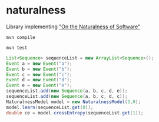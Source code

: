 # naturalness

Library implementing ["On the Naturalness of Software"](https://people.inf.ethz.ch/suz/publications/natural.pdf)


```console
mvn compile
```

```console
mvn test
```

```java
List<Sequence> sequenceList = new ArrayList<Sequence>();
Event a = new Event("a");
Event b = new Event("b");
Event c = new Event("c");
Event d = new Event("d");
Event e = new Event("e");
sequenceList.add(new Sequence(a, b, c, d, e));
sequenceList.add(new Sequence(a, b, c, d, c));
NaturalnessModel model = new NaturalnessModel(3,0);
model.learn(sequenceList.get(0));
double ce = model.crossEntropy(sequenceList.get(1));
```